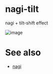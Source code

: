 # nagi-tilt
nagi + tilt-shift effect

![image](https://repository-images.githubusercontent.com/451089622/1e23ac24-ecee-461d-967d-d8ee12ec1a56)

# See also
- [nagi](https://github.com/optgeo/nagi)
